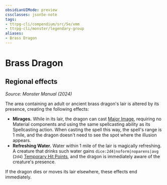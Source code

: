 ```yaml
---
obsidianUIMode: preview
cssclasses: json5e-note
tags:
- ttrpg-cli/compendium/src/5e/xmm
- ttrpg-cli/monster/legendary-group
aliases:
- Brass Dragon
---
```

# Brass Dragon

## Regional effects
_Source: Monster Manual (2024)_

The area containing an adult or ancient brass dragon's lair is altered by its presence, creating the following effects:

- **Mirages.** While in its lair, the dragon can cast [Major Image](/3-Mechanics/CLI/spells/major-image-xphb.md), requiring no Material components and using the same spellcasting ability as its Spellcasting action. When casting the spell this way, the spell's range is 1 mile, and the dragon doesn't need to see the spot where the illusion appears.  
- **Refreshing Water.** Water within 1 mile of the lair is magically refreshing. A creature that drinks such water gains `dice:2d4|noform|noparens|avg` (`2d4`) [Temporary Hit Points](/3-Mechanics/CLI/variant-rules/temporary-hit-points-xphb.md), and the dragon is immediately aware of the creature's presence.  

If the dragon dies or moves its lair elsewhere, these effects end immediately.
